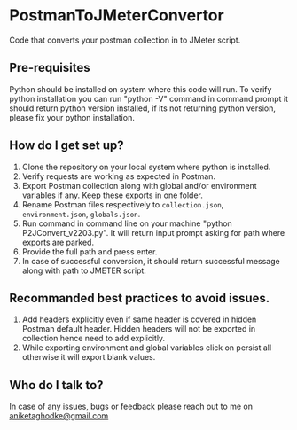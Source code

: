 # PostmanToJMeterConvertor
Code that converts your postman collection in to JMeter script.

## Pre-requisites
Python should be installed on system where this code will run.
To verify python installation you can run "python -V" command in command prompt it should return python version installed, if its not returning python version, please fix your python installation.

## How do I get set up?
1. Clone the repository on your local system where python is installed.
2. Verify requests are working as expected in Postman.
3. Export Postman collection along with global and/or environment variables if any. Keep these exports in one folder.
4. Rename Postman files respectively to `collection.json`, `environment.json`, `globals.json`.
5. Run command in command line on your machine "python P2JConvert_v2203.py". It will return input prompt asking for path where exports are parked.
6. Provide the full path and press enter.
7. In case of successful conversion, it should return successful message along with path to JMETER script.

## Recommanded best practices to avoid issues. 
1. Add headers explicitly even if same header is covered in hidden Postman default header. Hidden headers will not be exported in collection hence need to add explicitly.
2. While exporting environment and global variables click on persist all otherwise it will export blank values.

 
## Who do I talk to?
In case of any issues, bugs or feedback please reach out to me on aniketaghodke@gmail.com
